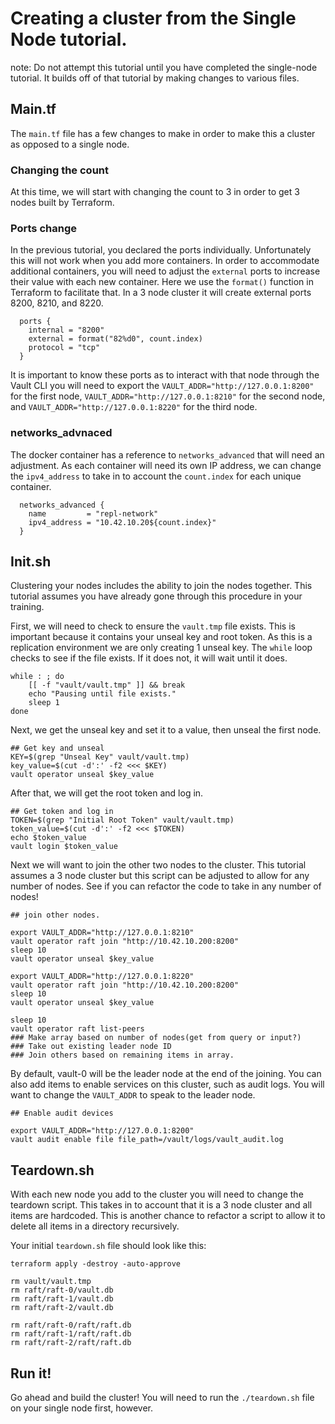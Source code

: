 # Creating a cluster from the Single Node tutorial.

note: Do not attempt this tutorial until you have completed the single-node tutorial. It builds off of that tutorial by making changes to various files.

## Main.tf
The `main.tf` file has a few changes to make in order to make this a cluster as opposed to a single node. 

### Changing the count

At this time, we will start with changing the count to 3 in order to get 3 nodes built by Terraform.

### Ports change

In the previous tutorial, you declared the ports individually. Unfortunately this will not work when you add more containers. In order to accommodate additional containers, you will need to adjust the `external` ports to increase their value with each new container. Here we use the `format()` function in Terraform to facilitate that. In a 3 node cluster it will create external ports 8200, 8210, and 8220.

```
  ports {
    internal = "8200"
    external = format("82%d0", count.index)
    protocol = "tcp"
  }
```

It is important to know these ports as to interact with that node through the Vault CLI you will need to export the `VAULT_ADDR="http://127.0.0.1:8200"` for the first node, `VAULT_ADDR="http://127.0.0.1:8210"` for the second node, and `VAULT_ADDR="http://127.0.0.1:8220"` for the third node.

### networks_advnaced

The docker container has a reference to `networks_advanced` that will need an adjustment. As each container will need its own IP address, we can change the `ipv4_address` to take in to account the `count.index` for each unique container.

```
  networks_advanced {
    name         = "repl-network"
    ipv4_address = "10.42.10.20${count.index}"
  }
```

## Init.sh

Clustering your nodes includes the ability to join the nodes together. This tutorial assumes you have already gone through this procedure in your training.

First, we will need to check to ensure the `vault.tmp` file exists. This is important because it contains your unseal key and root token. As this is a replication environment we are only creating 1 unseal key. The `while` loop checks to see if the file exists. If it does not, it will wait until it does.

```
while : ; do
    [[ -f "vault/vault.tmp" ]] && break
    echo "Pausing until file exists."
    sleep 1
done
```

Next, we get the unseal key and set it to a value, then unseal the first node.

```
## Get key and unseal
KEY=$(grep "Unseal Key" vault/vault.tmp)
key_value=$(cut -d':' -f2 <<< $KEY) 
vault operator unseal $key_value
```

After that, we will get the root token and log in.

```
## Get token and log in
TOKEN=$(grep "Initial Root Token" vault/vault.tmp)
token_value=$(cut -d':' -f2 <<< $TOKEN)
echo $token_value
vault login $token_value
```

Next we will want to join the other two nodes to the cluster. This tutorial assumes a 3 node cluster but this script can be adjusted to allow for any number of nodes. See if you can refactor the code to take in any number of nodes!

```
## join other nodes.

export VAULT_ADDR="http://127.0.0.1:8210"
vault operator raft join "http://10.42.10.200:8200"
sleep 10
vault operator unseal $key_value

export VAULT_ADDR="http://127.0.0.1:8220"
vault operator raft join "http://10.42.10.200:8200"
sleep 10
vault operator unseal $key_value

sleep 10
vault operator raft list-peers
### Make array based on number of nodes(get from query or input?)
### Take out existing leader node ID
### Join others based on remaining items in array.
```

By default, vault-0 will be the leader node at the end of the joining. You can also add items to enable services on this cluster, such as audit logs. You will want to change the `VAULT_ADDR` to speak to the leader node.

```
## Enable audit devices

export VAULT_ADDR="http://127.0.0.1:8200"
vault audit enable file file_path=/vault/logs/vault_audit.log
```


## Teardown.sh

With each new node you add to the cluster you will need to change the teardown script. This takes in to account that it is a 3 node cluster and all items are hardcoded. This is another chance to refactor a script to allow it to delete all items in a directory recursively.

Your initial `teardown.sh` file should look like this:
 
```
terraform apply -destroy -auto-approve 

rm vault/vault.tmp
rm raft/raft-0/vault.db
rm raft/raft-1/vault.db
rm raft/raft-2/vault.db

rm raft/raft-0/raft/raft.db
rm raft/raft-1/raft/raft.db
rm raft/raft-2/raft/raft.db
```

## Run it!

Go ahead and build the cluster! You will need to run the `./teardown.sh` file on your single node first, however.